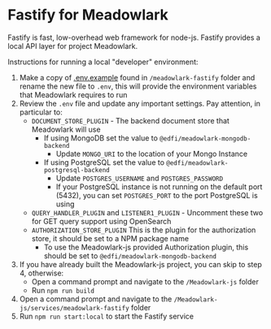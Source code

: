 # Fastify for Meadowlark

Fastify is fast, low-overhead web framework for node-js. Fastify provides a local API layer for project Meadowlark.

Instructions for running a local "developer" environment:

1. Make a copy of [.env.example](.env.example) found in
    `/meadowlark-fastify` folder and rename the new file to `.env`, this will provide the environment
     variables that Meadowlark requires to run
2. Review the `.env` file and update any important settings. Pay attention, in particular to:
   * `DOCUMENT_STORE_PLUGIN` - The backend document store that Meadowlark will use
     * If using MongoDB set the value to `@edfi/meadowlark-mongodb-backend`
       * Update `MONGO_URI` to the location of your Mongo Instance
     * If using PostgreSQL set the value to `@edfi/meadowlark-postgresql-backend`
       * Update `POSTGRES_USERNAME` and `POSTGRES_PASSWORD`
       * If your PostgreSQL instance is not running on the default port (5432), you can set `POSTGRES_PORT` to
         the port PostgreSQL is using
   * `QUERY_HANDLER_PLUGIN` and `LISTENER1_PLUGIN` - Uncomment these two for GET query support using OpenSearch
   * `AUTHORIZATION_STORE_PLUGIN` This is the plugin for the authorization store, it should be set to a NPM package name
     * To use the Meadowlark-js provided Authorization plugin, this should be set to `@edfi/meadowlark-mongodb-backend`
3. If you have already built the Meadowlark-js project, you can skip to step 4, otherwise:
   * Open a command prompt and navigate to the `/Meadowlark-js` folder
   * Run `npm run build`
4. Open a command prompt and navigate to the `/Meadowlark-js/services/meadowlark-fastify` folder
5. Run `npm run start:local` to start the Fastify service
